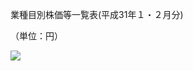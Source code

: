 業種目別株価等一覧表(平成31年１・２月分)

（単位：円）

![](https://www.nta.go.jp/tmp/4ecd182c-0d28-468b-8e75-f8a71838e7f2/images/b68687c89a1c1a4e132a7eb8561e5c1c67705d65e77abee230c8dea448e5a22f.jpg)